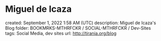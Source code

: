 # Miguel de Icaza

created: September 1, 2022 1:58 AM (UTC)
description: Miguel de Icaza's Blog
folder: BOOKMRKS-MTHRFCKR / SOCIAL-MTHRFCKR / Dev-Sites
tags: Social Media, dev sites
url: http://tirania.org/blog